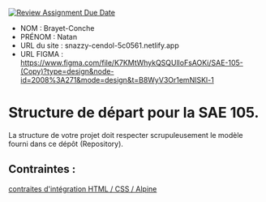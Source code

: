[![Review Assignment Due Date](https://classroom.github.com/assets/deadline-readme-button-24ddc0f5d75046c5622901739e7c5dd533143b0c8e959d652212380cedb1ea36.svg)](https://classroom.github.com/a/kGMeGFDJ)
- NOM : Brayet-Conche
- PRÉNOM : Natan
- URL du site : snazzy-cendol-5c0561.netlify.app
- URL FIGMA : https://www.figma.com/file/K7KMtWhykQSQUlloFsAOKi/SAE-105-(Copy)?type=design&node-id=2008%3A271&mode=design&t=B8WyV3Or1emNISKl-1

# Structure de départ pour la SAE 105.

La structure de votre projet doit respecter scrupuleusement le modèle fourni dans ce dépôt (Repository).

## Contraintes :
[contraites d'intégration HTML / CSS / Alpine](https://moodle.univ-fcomte.fr/mod/page/view.php?id=645799)
